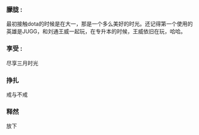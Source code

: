 ### 朦胧 :

最初接触dota的时候是在大一，那是一个多么美好的时光。还记得第一个使用的英雄是JUGG，和刘通王威一起玩，在专升本的时候，王威依旧在玩，哈哈。

### 享受 :

尽享三月时光

### 挣扎

戒与不戒

### 释然

放下
